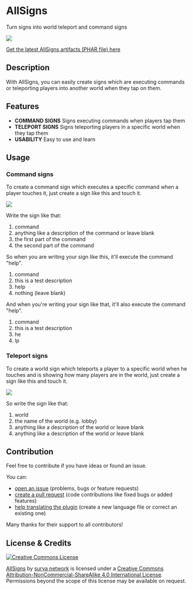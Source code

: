 # AllSigns
Turn signs into world teleport and command signs

![](https://poggit.pmmp.io/ci.badge/survanetwork/AllSigns/AllSigns)

[Get the latest AllSigns artifacts (PHAR file) here](https://poggit.pmmp.io/ci/survanetwork/AllSigns/AllSigns)

## Description
With AllSigns, you can easily create signs which are executing commands or teleporting players into another world when they tap on them.

## Features
- **COMMAND SIGNS** Signs executing commands when players tap them
- **TELEPORT SIGNS** Signs teleporting players in a specific world when they tap them
- **USABILITY** Easy to use and learn

## Usage
### Command signs
To create a command sign which executes a specific command when a player touches it, just create a sign like this and touch it.

![](http://i.imgur.com/1EqidAN.png)

Write the sign like that:  
1. command  
2. anything like a description of the command or leave blank 
3. the first part of the command  
4. the second part of the command  

So when you are writing your sign like this, it'll execute the command "help". 
1. command
2. this is a test description 
3. help  
4. nothing (leave blank) 

And when you're writing your sign like that, it'll also execute the command "help".  
1. command
2. this is a test description 
3. he  
4. lp 

### Teleport signs
To create a world sign which teleports a player to a specific world when he touches and is showing how many players are in the world, just create a sign like this and touch it.

![](http://i.imgur.com/UbEQBJE.png)

So write the sign like that:  
1. world  
2. the name of the world (e.g. lobby) 
3. anything like a description of the world or leave blank  
4. anything like a description of the world or leave blank 

## Contribution
Feel free to contribute if you have ideas or found an issue.

You can:
- [open an issue](https://github.com/survanetwork/AllSigns/issues) (problems, bugs or feature requests)
- [create a pull request](https://github.com/survanetwork/AllSigns/pulls) (code contributions like fixed bugs or added features)
- [help translating the plugin](https://github.com/survanetwork/AllSigns/tree/master/resources/languages) (create a new language file or correct an existing one)

Many thanks for their support to all contributors!

## License & Credits
[![Creative Commons License](https://i.creativecommons.org/l/by-nc-sa/4.0/88x31.png)](http://creativecommons.org/licenses/by-nc-sa/4.0/)

[AllSigns](https://github.com/survanetwork/AllSigns) by [surva network](https://github.com/survanetwork) is licensed under a [Creative Commons Attribution-NonCommercial-ShareAlike 4.0 International License](http://creativecommons.org/licenses/by-nc-sa/4.0/). Permissions beyond the scope of this license may be available on request.
